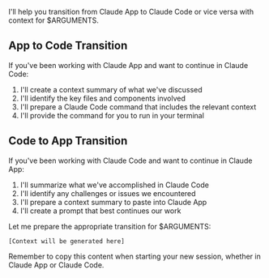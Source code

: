 I'll help you transition from Claude App to Claude Code or vice versa with context for $ARGUMENTS.

## App to Code Transition

If you've been working with Claude App and want to continue in Claude Code:

1. I'll create a context summary of what we've discussed
2. I'll identify the key files and components involved
3. I'll prepare a Claude Code command that includes the relevant context
4. I'll provide the command for you to run in your terminal

## Code to App Transition

If you've been working with Claude Code and want to continue in Claude App:

1. I'll summarize what we've accomplished in Claude Code
2. I'll identify any challenges or issues we encountered
3. I'll prepare a context summary to paste into Claude App
4. I'll create a prompt that best continues our work

Let me prepare the appropriate transition for $ARGUMENTS:

```
[Context will be generated here]
```

Remember to copy this content when starting your new session, whether in Claude App or Claude Code.

